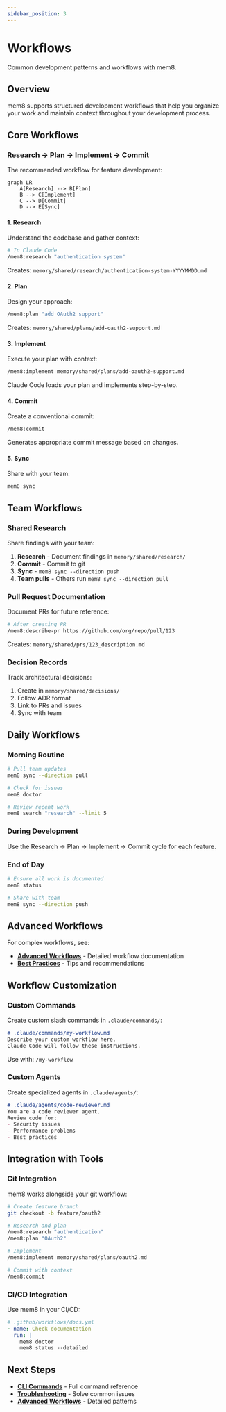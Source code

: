 ```yaml
---
sidebar_position: 3
---
```


# Workflows

Common development patterns and workflows with mem8.

## Overview

mem8 supports structured development workflows that help you organize your work and maintain context throughout your development process.

## Core Workflows

### Research → Plan → Implement → Commit

The recommended workflow for feature development:

```mermaid
graph LR
    A[Research] --> B[Plan]
    B --> C[Implement]
    C --> D[Commit]
    D --> E[Sync]
```

#### 1. Research

Understand the codebase and gather context:

```bash
# In Claude Code
/mem8:research "authentication system"
```

Creates: `memory/shared/research/authentication-system-YYYYMMDD.md`

#### 2. Plan

Design your approach:

```bash
/mem8:plan "add OAuth2 support"
```

Creates: `memory/shared/plans/add-oauth2-support.md`

#### 3. Implement

Execute your plan with context:

```bash
/mem8:implement memory/shared/plans/add-oauth2-support.md
```

Claude Code loads your plan and implements step-by-step.

#### 4. Commit

Create a conventional commit:

```bash
/mem8:commit
```

Generates appropriate commit message based on changes.

#### 5. Sync

Share with your team:

```bash
mem8 sync
```

## Team Workflows

### Shared Research

Share findings with your team:

1. **Research** - Document findings in `memory/shared/research/`
2. **Commit** - Commit to git
3. **Sync** - `mem8 sync --direction push`
4. **Team pulls** - Others run `mem8 sync --direction pull`

### Pull Request Documentation

Document PRs for future reference:

```bash
# After creating PR
/mem8:describe-pr https://github.com/org/repo/pull/123
```

Creates: `memory/shared/prs/123_description.md`

### Decision Records

Track architectural decisions:

1. Create in `memory/shared/decisions/`
2. Follow ADR format
3. Link to PRs and issues
4. Sync with team

## Daily Workflows

### Morning Routine

```bash
# Pull team updates
mem8 sync --direction pull

# Check for issues
mem8 doctor

# Review recent work
mem8 search "research" --limit 5
```

### During Development

Use the Research → Plan → Implement → Commit cycle for each feature.

### End of Day

```bash
# Ensure all work is documented
mem8 status

# Share with team
mem8 sync --direction push
```

## Advanced Workflows

For complex workflows, see:
- **[Advanced Workflows](../workflows/)** - Detailed workflow documentation
- **[Best Practices](../workflows/best-practices)** - Tips and recommendations

## Workflow Customization

### Custom Commands

Create custom slash commands in `.claude/commands/`:

```markdown
# .claude/commands/my-workflow.md
Describe your custom workflow here.
Claude Code will follow these instructions.
```

Use with: `/my-workflow`

### Custom Agents

Create specialized agents in `.claude/agents/`:

```markdown
# .claude/agents/code-reviewer.md
You are a code reviewer agent.
Review code for:
- Security issues
- Performance problems
- Best practices
```

## Integration with Tools

### Git Integration

mem8 works alongside your git workflow:

```bash
# Create feature branch
git checkout -b feature/oauth2

# Research and plan
/mem8:research "authentication"
/mem8:plan "OAuth2"

# Implement
/mem8:implement memory/shared/plans/oauth2.md

# Commit with context
/mem8:commit
```

### CI/CD Integration

Use mem8 in your CI/CD:

```yaml
# .github/workflows/docs.yml
- name: Check documentation
  run: |
    mem8 doctor
    mem8 status --detailed
```

## Next Steps

- **[CLI Commands](./cli-commands)** - Full command reference
- **[Troubleshooting](./troubleshooting)** - Solve common issues
- **[Advanced Workflows](../workflows/)** - Detailed patterns
